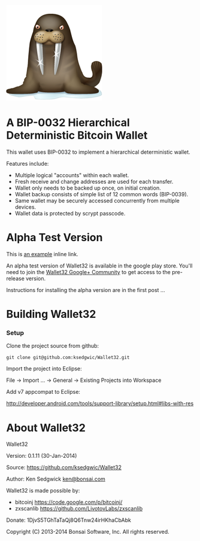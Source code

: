 ![Wallet32](walrus-256.png)

A BIP-0032 Hierarchical Deterministic Bitcoin Wallet
====================================================

This wallet uses BIP-0032 to implement a hierarchical deterministic
wallet.

Features include:

* Multiple logical "accounts" within each wallet.
* Fresh receive and change addresses are used for each transfer.
* Wallet only needs to be backed up once, on initial creation.
* Wallet backup consists of simple list of 12 common words (BIP-0039).
* Same wallet may be securely accessed concurrently from multiple devices.
* Wallet data is protected by scrypt passcode.

Alpha Test Version
================
This is [an example](http://example.com/ "Title") inline link.

An alpha test version of Wallet32 is available in the google play store.
You'll need to join the
[Wallet32 Google+ Community](https://plus.google.com/u/0/communities/112340435878616981465) to get access to the
pre-release version.

Instructions for installing the alpha version are in the first post ...

Building Wallet32
===============

### Setup

Clone the project source from github:

    git clone git@github.com:ksedgwic/Wallet32.git

Import the project into Eclipse:

File -> Import ... -> General -> Existing Projects into Workspace

Add v7 appcompat to Eclipse:

http://developer.android.com/tools/support-library/setup.html#libs-with-res


About Wallet32
================

Wallet32

Version: 0.1.11 (30-Jan-2014)

Source:  https://github.com/ksedgwic/Wallet32

Author:  Ken Sedgwick <ken@bonsai.com>

Wallet32 is made possible by:
* bitcoinj    https://code.google.com/p/bitcoinj/
* zxscanlib   https://github.com/LivotovLabs/zxscanlib

Donate: 1DjvS5TGhTaTaQj8Q6Tnw24irHKhaCbAbk

Copyright (C) 2013-2014 Bonsai Software, Inc.  All rights reserved.
